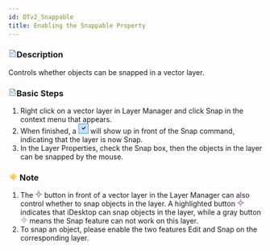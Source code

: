 ```yaml
---
id: DTv2_Snappable
title: Enabling the Snappable Property
---
```


### ![](../../../img/read.gif)Description

Controls whether objects can be snapped in a vector layer.

### ![](../../../img/read.gif)Basic Steps

  1. Right click on a vector layer in Layer Manager and click Snap in the context menu that appears.
  2. When finished, a ![](img-en/see.png) will show up in front of the Snap command, indicating that the layer is now Snap.
  3. In the Layer Properties, check the Snap box, then the objects in the layer can be snapped by the mouse.

### ![](../../../img/note.png)Note

  1. The ![](img-en/snap.png) button in front of a vector layer in the Layer Manager can also control whether to snap objects in the layer. A highlighted button ![](img-en/snap.png)indicates that iDesktop can snap objects in the layer, while a gray button![](img-en/unsnap.png) means the Snap feature can not work on this layer.
  2. To snap an object, please enable the two features Edit and Snap on the corresponding layer.